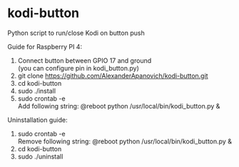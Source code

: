 # kodi-button

Python script to run/close Kodi on button push

Guide for Raspberry PI 4:
1. Connect button between GPIO 17 and ground  
(you can configure pin in kodi_button.py)  
2. git clone https://github.com/AlexanderApanovich/kodi-button.git
3. cd kodi-button
4. sudo ./install
5. sudo crontab -e  
Add following string: @reboot python /usr/local/bin/kodi_button.py &

Uninstallation guide:
1. sudo crontab -e  
Remove following string: @reboot python /usr/local/bin/kodi_button.py &
2. cd kodi-button
3. sudo ./uninstall
